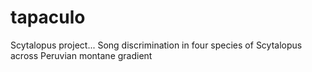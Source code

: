 # tapaculo
Scytalopus project... Song discrimination in four species of Scytalopus across Peruvian montane gradient
